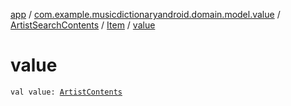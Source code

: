 [app](../../../index.md) / [com.example.musicdictionaryandroid.domain.model.value](../../index.md) / [ArtistSearchContents](../index.md) / [Item](index.md) / [value](./value.md)

# value

`val value: `[`ArtistContents`](../../../com.example.musicdictionaryandroid.domain.model.entity/-artist-contents/index.md)